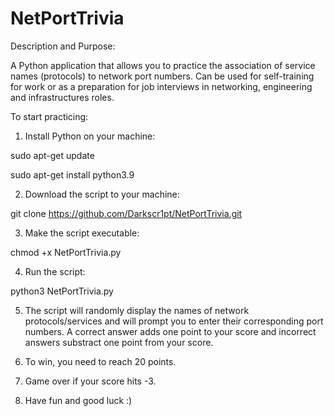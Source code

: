# NetPortTrivia

Description and Purpose:

A Python application that allows you to practice the association of service names (protocols) to network port numbers. Can be used for self-training for work or as a preparation for job interviews in networking, engineering and infrastructures roles. 

To start practicing:

1. Install Python on your machine:

sudo apt-get update

sudo apt-get install python3.9

2. Download the script to your machine:

git clone https://github.com/Darkscr1pt/NetPortTrivia.git

3. Make the script executable:

chmod +x NetPortTrivia.py

4. Run the script: 

python3 NetPortTrivia.py

5. The script will randomly display the names of network protocols/services and will prompt you to enter their corresponding port numbers. A correct answer adds one point to your score and incorrect answers substract one point from your score.

6. To win, you need to reach 20 points. 

7. Game over if your score hits -3.

8. Have fun and good luck :)
